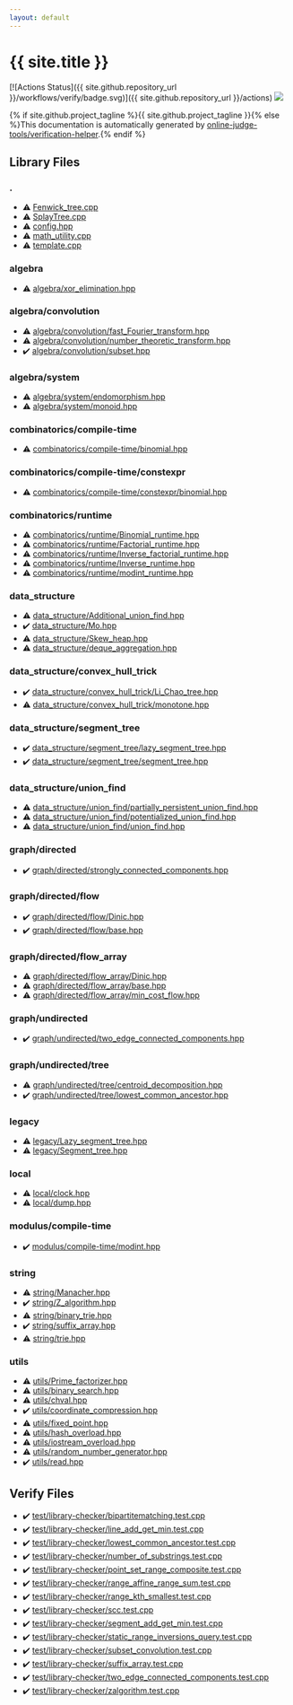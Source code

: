 ```yaml
---
layout: default
---
```


<!-- mathjax config similar to math.stackexchange -->
<script type="text/javascript" async
  src="https://cdnjs.cloudflare.com/ajax/libs/mathjax/2.7.5/MathJax.js?config=TeX-MML-AM_CHTML">
</script>
<script type="text/x-mathjax-config">
  MathJax.Hub.Config({
    TeX: { equationNumbers: { autoNumber: "AMS" }},
    tex2jax: {
      inlineMath: [ ['$','$'] ],
      processEscapes: true
    },
    "HTML-CSS": { matchFontHeight: false },
    displayAlign: "left",
    displayIndent: "2em"
  });
</script>

<script type="text/javascript" src="https://cdnjs.cloudflare.com/ajax/libs/jquery/3.4.1/jquery.min.js"></script>
<script src="https://cdn.jsdelivr.net/npm/jquery-balloon-js@1.1.2/jquery.balloon.min.js" integrity="sha256-ZEYs9VrgAeNuPvs15E39OsyOJaIkXEEt10fzxJ20+2I=" crossorigin="anonymous"></script>
<script type="text/javascript" src="assets/js/copy-button.js"></script>
<link rel="stylesheet" href="assets/css/copy-button.css" />


# {{ site.title }}

[![Actions Status]({{ site.github.repository_url }}/workflows/verify/badge.svg)]({{ site.github.repository_url }}/actions)
<a href="{{ site.github.repository_url }}"><img src="https://img.shields.io/github/last-commit/{{ site.github.owner_name }}/{{ site.github.repository_name }}" /></a>

{% if site.github.project_tagline %}{{ site.github.project_tagline }}{% else %}This documentation is automatically generated by <a href="https://github.com/online-judge-tools/verification-helper">online-judge-tools/verification-helper</a>.{% endif %}

## Library Files

<div id="5058f1af8388633f609cadb75a75dc9d"></div>

### .

* :warning: <a href="library/Fenwick_tree.cpp.html">Fenwick_tree.cpp</a>
* :warning: <a href="library/SplayTree.cpp.html">SplayTree.cpp</a>
* :warning: <a href="library/config.hpp.html">config.hpp</a>
* :warning: <a href="library/math_utility.cpp.html">math_utility.cpp</a>
* :warning: <a href="library/template.cpp.html">template.cpp</a>


<div id="384712ec65183407ac811fff2f4c4798"></div>

### algebra

* :warning: <a href="library/algebra/xor_elimination.hpp.html">algebra/xor_elimination.hpp</a>


<div id="3cd9fd076f2d75c19d145e9eb33bfef8"></div>

### algebra/convolution

* :warning: <a href="library/algebra/convolution/fast_Fourier_transform.hpp.html">algebra/convolution/fast_Fourier_transform.hpp</a>
* :warning: <a href="library/algebra/convolution/number_theoretic_transform.hpp.html">algebra/convolution/number_theoretic_transform.hpp</a>
* :heavy_check_mark: <a href="library/algebra/convolution/subset.hpp.html">algebra/convolution/subset.hpp</a>


<div id="c95c870e4534787ab6d160f2417ab752"></div>

### algebra/system

* :warning: <a href="library/algebra/system/endomorphism.hpp.html">algebra/system/endomorphism.hpp</a>
* :warning: <a href="library/algebra/system/monoid.hpp.html">algebra/system/monoid.hpp</a>


<div id="dfc668f450222e8dc05cbabf0a30df41"></div>

### combinatorics/compile-time

* :warning: <a href="library/combinatorics/compile-time/binomial.hpp.html">combinatorics/compile-time/binomial.hpp</a>


<div id="9b42923a08378df87ca8c99d4e4e8f68"></div>

### combinatorics/compile-time/constexpr

* :warning: <a href="library/combinatorics/compile-time/constexpr/binomial.hpp.html">combinatorics/compile-time/constexpr/binomial.hpp</a>


<div id="16433cc04c471e1e6dbf9e346eeaab28"></div>

### combinatorics/runtime

* :warning: <a href="library/combinatorics/runtime/Binomial_runtime.hpp.html">combinatorics/runtime/Binomial_runtime.hpp</a>
* :warning: <a href="library/combinatorics/runtime/Factorial_runtime.hpp.html">combinatorics/runtime/Factorial_runtime.hpp</a>
* :warning: <a href="library/combinatorics/runtime/Inverse_factorial_runtime.hpp.html">combinatorics/runtime/Inverse_factorial_runtime.hpp</a>
* :warning: <a href="library/combinatorics/runtime/Inverse_runtime.hpp.html">combinatorics/runtime/Inverse_runtime.hpp</a>
* :warning: <a href="library/combinatorics/runtime/modint_runtime.hpp.html">combinatorics/runtime/modint_runtime.hpp</a>


<div id="c8f6850ec2ec3fb32f203c1f4e3c2fd2"></div>

### data_structure

* :warning: <a href="library/data_structure/Additional_union_find.hpp.html">data_structure/Additional_union_find.hpp</a>
* :heavy_check_mark: <a href="library/data_structure/Mo.hpp.html">data_structure/Mo.hpp</a>
* :warning: <a href="library/data_structure/Skew_heap.hpp.html">data_structure/Skew_heap.hpp</a>
* :warning: <a href="library/data_structure/deque_aggregation.hpp.html">data_structure/deque_aggregation.hpp</a>


<div id="85c1e2c9a6a68b0da546cc8076233cc6"></div>

### data_structure/convex_hull_trick

* :heavy_check_mark: <a href="library/data_structure/convex_hull_trick/Li_Chao_tree.hpp.html">data_structure/convex_hull_trick/Li_Chao_tree.hpp</a>
* :warning: <a href="library/data_structure/convex_hull_trick/monotone.hpp.html">data_structure/convex_hull_trick/monotone.hpp</a>


<div id="fba856dbe1aaa5374a50a27f6dcea717"></div>

### data_structure/segment_tree

* :heavy_check_mark: <a href="library/data_structure/segment_tree/lazy_segment_tree.hpp.html">data_structure/segment_tree/lazy_segment_tree.hpp</a>
* :heavy_check_mark: <a href="library/data_structure/segment_tree/segment_tree.hpp.html">data_structure/segment_tree/segment_tree.hpp</a>


<div id="179a1779a4b5d0e82b6c0fb4370c45e9"></div>

### data_structure/union_find

* :warning: <a href="library/data_structure/union_find/partially_persistent_union_find.hpp.html">data_structure/union_find/partially_persistent_union_find.hpp</a>
* :warning: <a href="library/data_structure/union_find/potentialized_union_find.hpp.html">data_structure/union_find/potentialized_union_find.hpp</a>
* :warning: <a href="library/data_structure/union_find/union_find.hpp.html">data_structure/union_find/union_find.hpp</a>


<div id="969c55f60d4e435b31ce9719112e0fcf"></div>

### graph/directed

* :heavy_check_mark: <a href="library/graph/directed/strongly_connected_components.hpp.html">graph/directed/strongly_connected_components.hpp</a>


<div id="13554c95f4603c3979d32881e43d19e6"></div>

### graph/directed/flow

* :heavy_check_mark: <a href="library/graph/directed/flow/Dinic.hpp.html">graph/directed/flow/Dinic.hpp</a>
* :heavy_check_mark: <a href="library/graph/directed/flow/base.hpp.html">graph/directed/flow/base.hpp</a>


<div id="8f265e7f267c7bf029c30f9f1ea317d9"></div>

### graph/directed/flow_array

* :warning: <a href="library/graph/directed/flow_array/Dinic.hpp.html">graph/directed/flow_array/Dinic.hpp</a>
* :warning: <a href="library/graph/directed/flow_array/base.hpp.html">graph/directed/flow_array/base.hpp</a>
* :warning: <a href="library/graph/directed/flow_array/min_cost_flow.hpp.html">graph/directed/flow_array/min_cost_flow.hpp</a>


<div id="89915d49ca05c805c82a9fa3819995df"></div>

### graph/undirected

* :heavy_check_mark: <a href="library/graph/undirected/two_edge_connected_components.hpp.html">graph/undirected/two_edge_connected_components.hpp</a>


<div id="3c61d25aab7013cc226acec7f73e0920"></div>

### graph/undirected/tree

* :warning: <a href="library/graph/undirected/tree/centroid_decomposition.hpp.html">graph/undirected/tree/centroid_decomposition.hpp</a>
* :heavy_check_mark: <a href="library/graph/undirected/tree/lowest_common_ancestor.hpp.html">graph/undirected/tree/lowest_common_ancestor.hpp</a>


<div id="228c70bfc5589c58c044e03fff0e17eb"></div>

### legacy

* :warning: <a href="library/legacy/Lazy_segment_tree.hpp.html">legacy/Lazy_segment_tree.hpp</a>
* :warning: <a href="library/legacy/Segment_tree.hpp.html">legacy/Segment_tree.hpp</a>


<div id="f5ddaf0ca7929578b408c909429f68f2"></div>

### local

* :warning: <a href="library/local/clock.hpp.html">local/clock.hpp</a>
* :warning: <a href="library/local/dump.hpp.html">local/dump.hpp</a>


<div id="6a766f280bf2a78039d52a3337357612"></div>

### modulus/compile-time

* :heavy_check_mark: <a href="library/modulus/compile-time/modint.hpp.html">modulus/compile-time/modint.hpp</a>


<div id="b45cffe084dd3d20d928bee85e7b0f21"></div>

### string

* :warning: <a href="library/string/Manacher.hpp.html">string/Manacher.hpp</a>
* :heavy_check_mark: <a href="library/string/Z_algorithm.hpp.html">string/Z_algorithm.hpp</a>
* :warning: <a href="library/string/binary_trie.hpp.html">string/binary_trie.hpp</a>
* :heavy_check_mark: <a href="library/string/suffix_array.hpp.html">string/suffix_array.hpp</a>
* :warning: <a href="library/string/trie.hpp.html">string/trie.hpp</a>


<div id="2b3583e6e17721c54496bd04e57a0c15"></div>

### utils

* :warning: <a href="library/utils/Prime_factorizer.hpp.html">utils/Prime_factorizer.hpp</a>
* :warning: <a href="library/utils/binary_search.hpp.html">utils/binary_search.hpp</a>
* :warning: <a href="library/utils/chval.hpp.html">utils/chval.hpp</a>
* :heavy_check_mark: <a href="library/utils/coordinate_compression.hpp.html">utils/coordinate_compression.hpp</a>
* :warning: <a href="library/utils/fixed_point.hpp.html">utils/fixed_point.hpp</a>
* :warning: <a href="library/utils/hash_overload.hpp.html">utils/hash_overload.hpp</a>
* :warning: <a href="library/utils/iostream_overload.hpp.html">utils/iostream_overload.hpp</a>
* :warning: <a href="library/utils/random_number_generator.hpp.html">utils/random_number_generator.hpp</a>
* :heavy_check_mark: <a href="library/utils/read.hpp.html">utils/read.hpp</a>


## Verify Files

* :heavy_check_mark: <a href="verify/test/library-checker/bipartitematching.test.cpp.html">test/library-checker/bipartitematching.test.cpp</a>
* :heavy_check_mark: <a href="verify/test/library-checker/line_add_get_min.test.cpp.html">test/library-checker/line_add_get_min.test.cpp</a>
* :heavy_check_mark: <a href="verify/test/library-checker/lowest_common_ancestor.test.cpp.html">test/library-checker/lowest_common_ancestor.test.cpp</a>
* :heavy_check_mark: <a href="verify/test/library-checker/number_of_substrings.test.cpp.html">test/library-checker/number_of_substrings.test.cpp</a>
* :heavy_check_mark: <a href="verify/test/library-checker/point_set_range_composite.test.cpp.html">test/library-checker/point_set_range_composite.test.cpp</a>
* :heavy_check_mark: <a href="verify/test/library-checker/range_affine_range_sum.test.cpp.html">test/library-checker/range_affine_range_sum.test.cpp</a>
* :heavy_check_mark: <a href="verify/test/library-checker/range_kth_smallest.test.cpp.html">test/library-checker/range_kth_smallest.test.cpp</a>
* :heavy_check_mark: <a href="verify/test/library-checker/scc.test.cpp.html">test/library-checker/scc.test.cpp</a>
* :heavy_check_mark: <a href="verify/test/library-checker/segment_add_get_min.test.cpp.html">test/library-checker/segment_add_get_min.test.cpp</a>
* :heavy_check_mark: <a href="verify/test/library-checker/static_range_inversions_query.test.cpp.html">test/library-checker/static_range_inversions_query.test.cpp</a>
* :heavy_check_mark: <a href="verify/test/library-checker/subset_convolution.test.cpp.html">test/library-checker/subset_convolution.test.cpp</a>
* :heavy_check_mark: <a href="verify/test/library-checker/suffix_array.test.cpp.html">test/library-checker/suffix_array.test.cpp</a>
* :heavy_check_mark: <a href="verify/test/library-checker/two_edge_connected_components.test.cpp.html">test/library-checker/two_edge_connected_components.test.cpp</a>
* :heavy_check_mark: <a href="verify/test/library-checker/zalgorithm.test.cpp.html">test/library-checker/zalgorithm.test.cpp</a>


